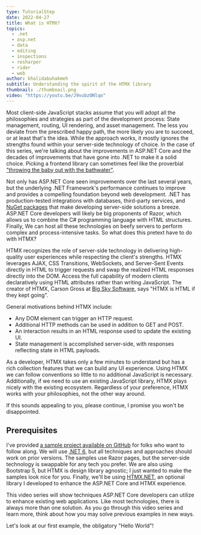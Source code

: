```yaml
---
type: TutorialStep
date: 2022-04-27
title: What is HTMX?
topics:
  - .net
  - asp.net
  - data
  - editing
  - inspections
  - resharper
  - rider
  - web
author: khalidabuhakmeh
subtitle: Understanding the spirit of the HTMX library
thumbnail: ./thumbnail.png
video: "https://youtu.be/J9vubzONlqo"
---
```


Most client-side JavaScript stacks assume that you will adopt all the philosophies and strategies as part of the development process: State management, routing, UI rendering, and asset management. The less you deviate from the prescribed happy path, the more likely you are to succeed, or at least that's the idea. While the approach works, it mostly ignores the strengths found within your server-side technology of choice. In the case of this series, we're talking about the improvements in ASP.NET Core and the decades of improvements that have gone into .NET to make it a solid choice. Picking a frontend library can sometimes feel like the proverbial ["throwing the baby out with the bathwater"](https://en.wikipedia.org/wiki/Don%27t_throw_the_baby_out_with_the_bathwater).

Not only has ASP.NET Core seen improvements over the last several years, but the underlying .NET Framework's performance continues to improve and provides a compelling foundation beyond web development. .NET has production-tested integrations with databases, third-party services, and [NuGet packages](https://nuget.org) that make developing server-side solutions a breeze. ASP.NET Core developers will likely be big proponents of Razor, which allows us to combine the C# programming language with HTML structures. Finally, We can host all these technologies on beefy servers to perform complex and process-intensive tasks. So what does this pretext have to do with HTMX?

HTMX recognizes the role of server-side technology in delivering high-quality user experiences while respecting the client's strengths. HTMX leverages AJAX, CSS Transitions, WebSockets, and Server-Sent Events directly in HTML to trigger requests and swap the realized HTML responses directly into the DOM. Access the full capability of modern clients declaratively using HTML attributes rather than writing JavaScript. The creator of HTMX, Carson Gross at [Big Sky Software](https://github.com/1cg), says "HTMX is HTML if they kept going".

General motivations behind HTMX include:

- Any DOM element can trigger an HTTP request.
- Additional HTTP methods can be used in addition to GET and POST.
- An interaction results in an HTML response used to update the existing UI.
- State management is accomplished server-side, with responses reflecting state in HTML payloads.

As a developer, HTMX takes only a few minutes to understand but has a rich collection features that we can build any UI experience. Using HTMX we can follow conventions so little to no additional JavaScript is necessary. Additionally, if we need to use an existing JavaScript library, HTMX plays nicely with the existing ecosystem. Regardless of your preference, HTMX works with your philosophies, not the other way around.

If this sounds appealing to you, please continue, I promise you won't be disappointed.

## Prerequisites

I've provided [a sample project available on GitHub](https://github.com/khalidabuhakmeh/htmx-aspnetcore) for folks who want to follow along. We will use [.NET 6](https://dot.net), but all techniques and approaches should work on prior versions. The samples use Razor pages, but the server-side technology is swappable for any tech you prefer. We are also using Bootstrap 5, but HTMX is design library agnostic; I just wanted to make the samples look nice for you. Finally, we'll be using [HTMX.NET](https://nuget.org/packages/htmx), an optional library I developed to enhance the ASP.NET Core and HTMX experience.

This video series will show techniques ASP.NET Core developers can utilize to enhance existing web applications. Like most technologies, there is always more than one solution. As you go through this video series and learn more, think about how you may solve previous examples in new ways.

Let's look at our first example, the obligatory "Hello World"!
